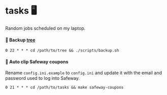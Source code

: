 # tasks 🖥

Random jobs scheduled on my laptop.

#### 🏡 Backup [tree][repo-tree]

```
0 22 * * * cd /path/to/tree && ./scripts/backup.sh
```

#### 🛒 Auto clip Safeway coupons

Rename `config.ini.example` to `config.ini` and update it with the email and password used to log into Safeway.

```
0 21 * * * cd /path/to/tasks && make safeway-coupons
```

[repo-tree]: https://github.com/tifa/tree
